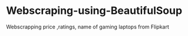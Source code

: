 # Webscraping-using-BeautifulSoup
Webscrapping price ,ratings, name of gaming laptops from Flipkart 

